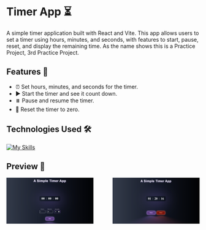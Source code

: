 # Timer App ⏳

A simple timer application built with React and Vite. This app allows users to set a timer using hours, minutes, and seconds, with features to start, pause, reset, and display the remaining time. As the name shows this is a Practice Project, 3rd Practice Project.

## Features 🌟
- ⏰ Set hours, minutes, and seconds for the timer.
- ▶️ Start the timer and see it count down.
- ⏸️ Pause and resume the timer.
- 🔄 Reset the timer to zero.

## Technologies Used 🛠️
[![My Skills](https://skillicons.dev/icons?i=react,vite,html,css,javascript&perline=6&theme=dark)](https://skillicons.dev)

## Preview 👀
<div style="display: flex; gap: 50px;">
  <img src="img2.png" alt="Timer App 2" width="45%" style="flex: 1;"/>
  <img src="img1.png" alt="Timer App 1" width="45%" style="flex: 1;"/>
</div>


